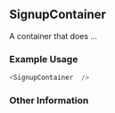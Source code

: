 ## SignupContainer
A container that does ...

### Example Usage

```js
<SignupContainer  />
```


### Other Information

